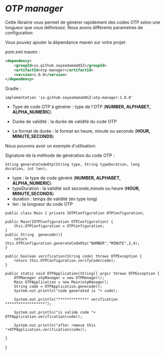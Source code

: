 # **_OTP manager_**

Cette librairie vous permet de générer rapidement des 
codes OTP selon une longueur que vous définissez. Nous avons
différents parametres de configuration:

Vous pouvez ajouter la dépendance maven sur votre projet:

pom.xml maven :

```xml
<dependency>
    <groupId>io.github.seyeadamaUASZ</groupId>
    <artifactId>otp-manager</artifactId>
    <version>1.0.0</version>
</dependency>
```
Gradle :
```
implementation 'io.github.seyeadamaUASZ:otp-manager:1.0.0'
```
- Type de code OTP à générer :
    type de l'OTP  (**NUMBER, ALPHABET, ALPHA_NUMERIC**)       

- Durée de validité :  la durée de validité du code OTP

- Le format de durée : le format en heure, minute ou seconde
  (**HOUR, MINUTE,SECONDS**)

Nous pouvons avoir un exemple d'utilisation:

Signature de la méthode de génération du code OTP :

`String generateCodeOtp(String type, String typeDuration, long duration, int len);`

- type : le type de code généré (**NUMBER, ALPHABET, ALPHA_NUMERIC**)
- typeDuration : la validité soit seconde,minute ou heure (**HOUR, MINUTE,SECONDS**)
- duration : temps de validité (en type long) 
- len : la longueur du code OTP

`public class Main {
private IOTPConfiguration OTPConfiguration;`

    public Main(IOTPConfiguration OTPConfiguration) {
        this.OTPConfiguration = OTPConfiguration;
    }
    public String  genecode(){
        return this.OTPConfiguration.generateCodeOtp("NUMBER","MINUTE",2,4);
    }

    public boolean verification(String code) throws OTPException {
        return this.OTPConfiguration.verifyCode(code);
    }

    public static void OTPApplication(String[] args) throws OTPException {
        OTPManager otpManager = new OTPManager();
        Main OTPApplication = new Main(otpManager);
        String code = OTPApplication.genecode();
        System.out.println("code generated is "+ code);

        System.out.println("************** verification ******************");

        System.out.println("is valide code "+ OTPApplication.verification(code));

        System.out.println("after remove this "+OTPApplication.verification(code));

    }
}
